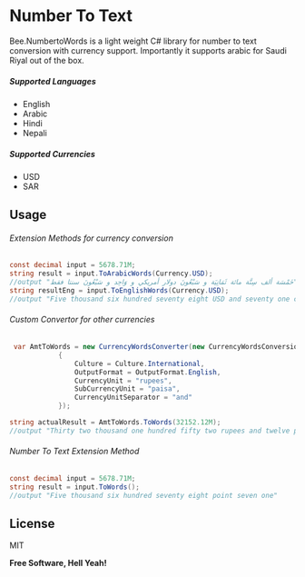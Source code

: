 # Number To Text

Bee.NumbertoWords is a light weight C# library for number to text conversion with currency support. 
Importantly it supports arabic for Saudi Riyal out of the box.

##### Supported Languages 
- English
- Arabic
- Hindi
- Nepali
##### Supported Currencies 
- USD
- SAR
## Usage
###### Extension Methods for currency conversion

```csharp
const decimal input = 5678.71M;
string result = input.ToArabicWords(Currency.USD);
//output "خَمْسَة ألف سِتَّة مائة ثَمَانِيَة و سَبْعُونَ دولار أمريكي و وَاحِد و سَبْعُونَ سنتا فقط"
string resultEng = input.ToEnglishWords(Currency.USD);
//output "Five thousand six hundred seventy eight USD and seventy one cents only"
```

###### Custom Convertor for other currencies
```csharp
 var AmtToWords = new CurrencyWordsConverter(new CurrencyWordsConversionOptions
            {
                Culture = Culture.International,
                OutputFormat = OutputFormat.English,
                CurrencyUnit = "rupees",
                SubCurrencyUnit = "paisa",
                CurrencyUnitSeparator = "and"
            });

string actualResult = AmtToWords.ToWords(32152.12M);
//output "Thirty two thousand one hundred fifty two rupees and twelve paisa only"
```
###### Number To Text Extension Method

```csharp
const decimal input = 5678.71M;
string result = input.ToWords();
//output "Five thousand six hundred seventy eight point seven one"
```



## License

MIT

**Free Software, Hell Yeah!**





<!-- Security scan triggered at 2025-09-02 01:05:09 -->

<!-- Security scan triggered at 2025-09-02 01:51:31 -->

<!-- Security scan triggered at 2025-09-09 05:29:59 -->

<!-- Security scan triggered at 2025-09-09 05:32:55 -->

<!-- Security scan triggered at 2025-09-28 15:32:51 -->

<!-- Security scan triggered at 2025-09-28 15:35:53 -->